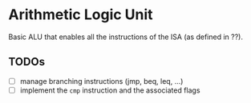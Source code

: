 # Arithmetic Logic Unit

Basic ALU that enables all the instructions of the ISA (as defined in ??).

## TODOs
 - [ ] manage branching instructions (jmp, beq, leq, ...)
 - [ ] implement the `cmp` instruction and the associated flags

